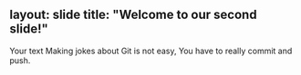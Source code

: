 layout: slide
title: "Welcome to our second slide!"
---
Your text
Making jokes about Git is not easy, You have to really commit and push.
